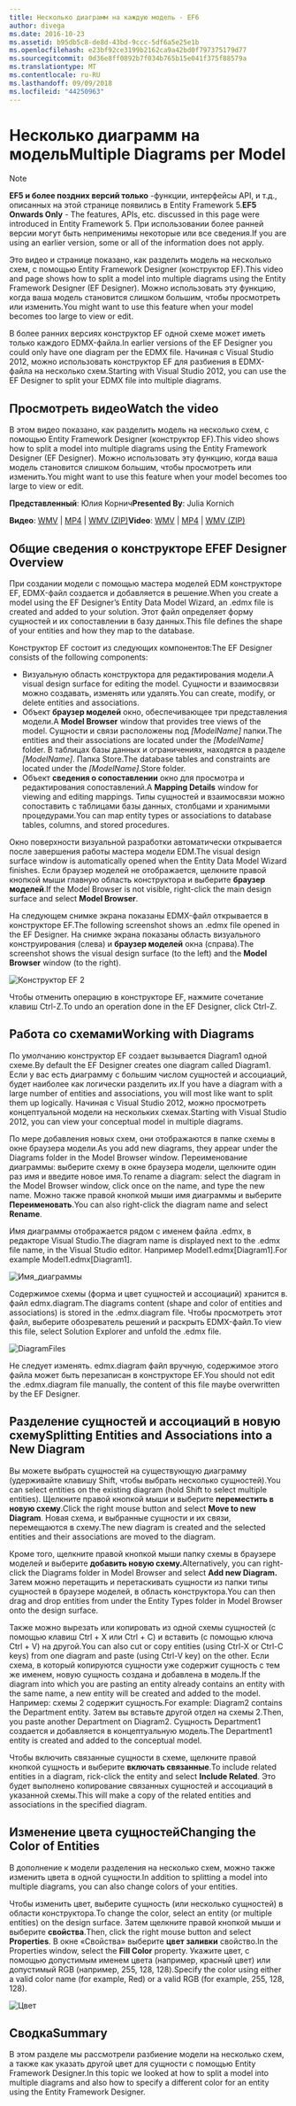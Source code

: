 ```yaml
---
title: Несколько диаграмм на каждую модель - EF6
author: divega
ms.date: 2016-10-23
ms.assetid: b95db5c8-de8d-43bd-9ccc-5df6a5e25e1b
ms.openlocfilehash: e23bf92ce3199b2162ca9a42bd0f797375179d77
ms.sourcegitcommit: 0d36e8ff0892b7f034b765b15e041f375f88579a
ms.translationtype: MT
ms.contentlocale: ru-RU
ms.lasthandoff: 09/09/2018
ms.locfileid: "44250963"
---
```

# <a name="multiple-diagrams-per-model"></a><span data-ttu-id="314e7-102">Несколько диаграмм на модель</span><span class="sxs-lookup"><span data-stu-id="314e7-102">Multiple Diagrams per Model</span></span>
> [!NOTE]
> <span data-ttu-id="314e7-103">**EF5 и более поздних версий только** -функции, интерфейсы API, и т.д., описанных на этой странице появились в Entity Framework 5.</span><span class="sxs-lookup"><span data-stu-id="314e7-103">**EF5 Onwards Only** - The features, APIs, etc. discussed in this page were introduced in Entity Framework 5.</span></span> <span data-ttu-id="314e7-104">При использовании более ранней версии могут быть неприменимы некоторые или все сведения.</span><span class="sxs-lookup"><span data-stu-id="314e7-104">If you are using an earlier version, some or all of the information does not apply.</span></span>

<span data-ttu-id="314e7-105">Это видео и странице показано, как разделить модель на несколько схем, с помощью Entity Framework Designer (конструктор EF).</span><span class="sxs-lookup"><span data-stu-id="314e7-105">This video and page shows how to split a model into multiple diagrams using the Entity Framework Designer (EF Designer).</span></span> <span data-ttu-id="314e7-106">Можно использовать эту функцию, когда ваша модель становится слишком большим, чтобы просмотреть или изменить.</span><span class="sxs-lookup"><span data-stu-id="314e7-106">You might want to use this feature when your model becomes too large to view or edit.</span></span>

<span data-ttu-id="314e7-107">В более ранних версиях конструктор EF одной схеме может иметь только каждого EDMX-файла.</span><span class="sxs-lookup"><span data-stu-id="314e7-107">In earlier versions of the EF Designer you could only have one diagram per the EDMX file.</span></span> <span data-ttu-id="314e7-108">Начиная с Visual Studio 2012, можно использовать конструктор EF для разбиения в EDMX-файла на несколько схем.</span><span class="sxs-lookup"><span data-stu-id="314e7-108">Starting with Visual Studio 2012, you can use the EF Designer to split your EDMX file into multiple diagrams.</span></span>

## <a name="watch-the-video"></a><span data-ttu-id="314e7-109">Просмотреть видео</span><span class="sxs-lookup"><span data-stu-id="314e7-109">Watch the video</span></span>
<span data-ttu-id="314e7-110">В этом видео показано, как разделить модель на несколько схем, с помощью Entity Framework Designer (конструктор EF).</span><span class="sxs-lookup"><span data-stu-id="314e7-110">This video shows how to split a model into multiple diagrams using the Entity Framework Designer (EF Designer).</span></span> <span data-ttu-id="314e7-111">Можно использовать эту функцию, когда ваша модель становится слишком большим, чтобы просмотреть или изменить.</span><span class="sxs-lookup"><span data-stu-id="314e7-111">You might want to use this feature when your model becomes too large to view or edit.</span></span>

<span data-ttu-id="314e7-112">**Представленный**: Юлия Корнич</span><span class="sxs-lookup"><span data-stu-id="314e7-112">**Presented By**: Julia Kornich</span></span>

<span data-ttu-id="314e7-113">**Видео**: [WMV](http://download.microsoft.com/download/5/C/2/5C2B52AB-5532-426F-B078-1E253341B5FA/HDI-ITPro-MSDN-winvideo-multiplediagrams.wmv) | [MP4](http://download.microsoft.com/download/5/C/2/5C2B52AB-5532-426F-B078-1E253341B5FA/HDI-ITPro-MSDN-mp4video-multiplediagrams.m4v) | [WMV (ZIP)](http://download.microsoft.com/download/5/C/2/5C2B52AB-5532-426F-B078-1E253341B5FA/HDI-ITPro-MSDN-winvideo-multiplediagrams.zip)</span><span class="sxs-lookup"><span data-stu-id="314e7-113">**Video**: [WMV](http://download.microsoft.com/download/5/C/2/5C2B52AB-5532-426F-B078-1E253341B5FA/HDI-ITPro-MSDN-winvideo-multiplediagrams.wmv) | [MP4](http://download.microsoft.com/download/5/C/2/5C2B52AB-5532-426F-B078-1E253341B5FA/HDI-ITPro-MSDN-mp4video-multiplediagrams.m4v) | [WMV (ZIP)](http://download.microsoft.com/download/5/C/2/5C2B52AB-5532-426F-B078-1E253341B5FA/HDI-ITPro-MSDN-winvideo-multiplediagrams.zip)</span></span>

## <a name="ef-designer-overview"></a><span data-ttu-id="314e7-114">Общие сведения о конструкторе EF</span><span class="sxs-lookup"><span data-stu-id="314e7-114">EF Designer Overview</span></span>

<span data-ttu-id="314e7-115">При создании модели с помощью мастера моделей EDM конструкторе EF, EDMX-файл создается и добавляется в решение.</span><span class="sxs-lookup"><span data-stu-id="314e7-115">When you create a model using the EF Designer’s Entity Data Model Wizard, an .edmx file is created and added to your solution.</span></span> <span data-ttu-id="314e7-116">Этот файл определяет форму сущностей и их сопоставлении в базу данных.</span><span class="sxs-lookup"><span data-stu-id="314e7-116">This file defines the shape of your entities and how they map to the database.</span></span>

<span data-ttu-id="314e7-117">Конструктор EF состоит из следующих компонентов:</span><span class="sxs-lookup"><span data-stu-id="314e7-117">The EF Designer consists of the following components:</span></span>

-   <span data-ttu-id="314e7-118">Визуальную область конструктора для редактирования модели.</span><span class="sxs-lookup"><span data-stu-id="314e7-118">A visual design surface for editing the model.</span></span> <span data-ttu-id="314e7-119">Сущности и взаимосвязи можно создавать, изменять или удалять.</span><span class="sxs-lookup"><span data-stu-id="314e7-119">You can create, modify, or delete entities and associations.</span></span>
-   <span data-ttu-id="314e7-120">Объект **браузер моделей** окно, обеспечивающее три представления модели.</span><span class="sxs-lookup"><span data-stu-id="314e7-120">A **Model Browser** window that provides tree views of the model.</span></span>  <span data-ttu-id="314e7-121">Сущности и связи расположены под *\[ModelName\]* папки.</span><span class="sxs-lookup"><span data-stu-id="314e7-121">The entities and their associations are located under the *\[ModelName\]* folder.</span></span> <span data-ttu-id="314e7-122">В таблицах базы данных и ограничениях, находятся в разделе  *\[ModelName\]*. Папка Store.</span><span class="sxs-lookup"><span data-stu-id="314e7-122">The database tables and constraints are located under the *\[ModelName\]*.Store folder.</span></span>
-   <span data-ttu-id="314e7-123">Объект **сведения о сопоставлении** окно для просмотра и редактирования сопоставлений.</span><span class="sxs-lookup"><span data-stu-id="314e7-123">A **Mapping Details** window for viewing and editing mappings.</span></span> <span data-ttu-id="314e7-124">Типы сущностей и взаимосвязи можно сопоставить с таблицами базы данных, столбцами и хранимыми процедурами.</span><span class="sxs-lookup"><span data-stu-id="314e7-124">You can map entity types or associations to database tables, columns, and stored procedures.</span></span> 

<span data-ttu-id="314e7-125">Окно поверхности визуальной разработки автоматически открывается после завершения работы мастера модели EDM.</span><span class="sxs-lookup"><span data-stu-id="314e7-125">The visual design surface window is automatically opened when the Entity Data Model Wizard finishes.</span></span> <span data-ttu-id="314e7-126">Если браузер моделей не отображается, щелкните правой кнопкой мыши главную область конструктора и выберите **браузер моделей**.</span><span class="sxs-lookup"><span data-stu-id="314e7-126">If the Model Browser is not visible, right-click the main design surface and select **Model Browser**.</span></span>

<span data-ttu-id="314e7-127">На следующем снимке экрана показаны EDMX-файл открывается в конструкторе EF.</span><span class="sxs-lookup"><span data-stu-id="314e7-127">The following screenshot shows an .edmx file opened in the EF Designer.</span></span> <span data-ttu-id="314e7-128">На снимке экрана показаны область визуального конструирования (слева) и **браузер моделей** окна (справа).</span><span class="sxs-lookup"><span data-stu-id="314e7-128">The screenshot shows the visual design surface (to the left) and the **Model Browser** window (to the right).</span></span>

![Конструктор EF 2](~/ef6/media/efdesigner2.png)

<span data-ttu-id="314e7-130">Чтобы отменить операцию в конструкторе EF, нажмите сочетание клавиш Ctrl-Z.</span><span class="sxs-lookup"><span data-stu-id="314e7-130">To undo an operation done in the EF Designer, click Ctrl-Z.</span></span>

## <a name="working-with-diagrams"></a><span data-ttu-id="314e7-131">Работа со схемами</span><span class="sxs-lookup"><span data-stu-id="314e7-131">Working with Diagrams</span></span>

<span data-ttu-id="314e7-132">По умолчанию конструктор EF создает вызывается Diagram1 одной схеме.</span><span class="sxs-lookup"><span data-stu-id="314e7-132">By default the EF Designer creates one diagram called Diagram1.</span></span> <span data-ttu-id="314e7-133">Если у вас есть диаграмму с большим числом сущностей и ассоциаций, будет наиболее как логически разделить их.</span><span class="sxs-lookup"><span data-stu-id="314e7-133">If you have a diagram with a large number of entities and associations, you will most like want to split them up logically.</span></span> <span data-ttu-id="314e7-134">Начиная с Visual Studio 2012, можно просмотреть концептуальной модели на нескольких схемах.</span><span class="sxs-lookup"><span data-stu-id="314e7-134">Starting with Visual Studio 2012, you can view your conceptual model in multiple diagrams.</span></span>   

<span data-ttu-id="314e7-135">По мере добавления новых схем, они отображаются в папке схемы в окне браузера модели.</span><span class="sxs-lookup"><span data-stu-id="314e7-135">As you add new diagrams, they appear under the Diagrams folder in the Model Browser window.</span></span> <span data-ttu-id="314e7-136">Переименование диаграммы: выберите схему в окне браузера модели, щелкните один раз имя и введите новое имя.</span><span class="sxs-lookup"><span data-stu-id="314e7-136">To rename a diagram: select the diagram in the Model Browser window, click once on the name, and type the new name.</span></span>  <span data-ttu-id="314e7-137">Можно также правой кнопкой мыши имя диаграммы и выберите **Переименовать**.</span><span class="sxs-lookup"><span data-stu-id="314e7-137">You can also right-click the diagram name and select **Rename**.</span></span>

<span data-ttu-id="314e7-138">Имя диаграммы отображается рядом с именем файла .edmx, в редакторе Visual Studio.</span><span class="sxs-lookup"><span data-stu-id="314e7-138">The diagram name is displayed next to the .edmx file name, in the Visual Studio editor.</span></span> <span data-ttu-id="314e7-139">Например Model1.edmx\[Diagram1\].</span><span class="sxs-lookup"><span data-stu-id="314e7-139">For example Model1.edmx\[Diagram1\].</span></span>

![Имя_диаграммы](~/ef6/media/diagramname.png)

<span data-ttu-id="314e7-141">Содержимое схемы (форма и цвет сущностей и ассоциаций) хранится в. файл edmx.diagram.</span><span class="sxs-lookup"><span data-stu-id="314e7-141">The diagrams content (shape and color of entities and associations) is stored in the .edmx.diagram file.</span></span> <span data-ttu-id="314e7-142">Чтобы просмотреть этот файл, выберите обозреватель решений и раскрыть EDMX-файл.</span><span class="sxs-lookup"><span data-stu-id="314e7-142">To view this file, select Solution Explorer and unfold the .edmx file.</span></span> 

![DiagramFiles](~/ef6/media/diagramfiles.png)

<span data-ttu-id="314e7-144">Не следует изменять. edmx.diagram файл вручную, содержимое этого файла может быть перезаписан в конструкторе EF.</span><span class="sxs-lookup"><span data-stu-id="314e7-144">You should not edit the .edmx.diagram file manually, the content of this file maybe overwritten by the EF Designer.</span></span>
 
## <a name="splitting-entities-and-associations-into-a-new-diagram"></a><span data-ttu-id="314e7-145">Разделение сущностей и ассоциаций в новую схему</span><span class="sxs-lookup"><span data-stu-id="314e7-145">Splitting Entities and Associations into a New Diagram</span></span>

<span data-ttu-id="314e7-146">Вы можете выбрать сущностей на существующую диаграмму (удерживайте клавишу Shift, чтобы выбрать несколько сущностей).</span><span class="sxs-lookup"><span data-stu-id="314e7-146">You can select entities on the existing diagram (hold Shift to select multiple entities).</span></span> <span data-ttu-id="314e7-147">Щелкните правой кнопкой мыши и выберите **переместить в новую схему**.</span><span class="sxs-lookup"><span data-stu-id="314e7-147">Click the right mouse button and select **Move to new Diagram**.</span></span> <span data-ttu-id="314e7-148">Новая схема, и выбранные сущности и их связи, перемещаются в схему.</span><span class="sxs-lookup"><span data-stu-id="314e7-148">The new diagram is created and the selected entities and their associations are moved to the diagram.</span></span>

<span data-ttu-id="314e7-149">Кроме того, щелкните правой кнопкой мыши папку схемы в браузере моделей и выберите **добавить новую схему.**</span><span class="sxs-lookup"><span data-stu-id="314e7-149">Alternatively, you can right-click the Diagrams folder in Model Browser and select **Add new Diagram.**</span></span> <span data-ttu-id="314e7-150">Затем можно перетащить и перетаскивать сущности из папки типы сущностей в браузере моделей, в область конструктора.</span><span class="sxs-lookup"><span data-stu-id="314e7-150">You can then drag and drop entities from under the Entity Types folder in Model Browser onto the design surface.</span></span>

<span data-ttu-id="314e7-151">Также можно вырезать или копировать из одной схемы сущностей (с помощью клавиш Ctrl + X или Ctrl + C) и вставить (с помощью ключа Ctrl + V) на другой.</span><span class="sxs-lookup"><span data-stu-id="314e7-151">You can also cut or copy entities (using Ctrl-X or Ctrl-C keys) from one diagram and paste (using Ctrl-V key) on the other.</span></span> <span data-ttu-id="314e7-152">Если схема, в который копируются сущности уже содержит сущность с тем же именем, новую сущность создана и добавлена в модель.</span><span class="sxs-lookup"><span data-stu-id="314e7-152">If the diagram into which you are pasting an entity already contains an entity with the same name, a new entity will be created and added to the model.</span></span>  <span data-ttu-id="314e7-153">Например: схемы 2 содержит сущность.</span><span class="sxs-lookup"><span data-stu-id="314e7-153">For example: Diagram2 contains the Department entity.</span></span> <span data-ttu-id="314e7-154">Затем вы вставьте другой отдел на схемы 2.</span><span class="sxs-lookup"><span data-stu-id="314e7-154">Then, you paste another Department on Diagram2.</span></span> <span data-ttu-id="314e7-155">Сущность Department1 создается и добавляется в концептуальную модель.</span><span class="sxs-lookup"><span data-stu-id="314e7-155">The Department1 entity is created and added to the conceptual model.</span></span>   

<span data-ttu-id="314e7-156">Чтобы включить связанные сущности в схеме, щелкните правой кнопкой сущность и выберите **включать связанные**.</span><span class="sxs-lookup"><span data-stu-id="314e7-156">To include related entities in a diagram, rick-click the entity and select **Include Related**.</span></span> <span data-ttu-id="314e7-157">Это будет выполнено копирование связанных сущностей и ассоциаций в указанной схемы.</span><span class="sxs-lookup"><span data-stu-id="314e7-157">This will make a copy of the related entities and associations in the specified diagram.</span></span>

## <a name="changing-the-color-of-entities"></a><span data-ttu-id="314e7-158">Изменение цвета сущностей</span><span class="sxs-lookup"><span data-stu-id="314e7-158">Changing the Color of Entities</span></span>

<span data-ttu-id="314e7-159">В дополнение к модели разделения на несколько схем, можно также изменить цвета в одной сущности.</span><span class="sxs-lookup"><span data-stu-id="314e7-159">In addition to splitting a model into multiple diagrams, you can also change colors of your entities.</span></span>

<span data-ttu-id="314e7-160">Чтобы изменить цвет, выберите сущность (или несколько сущностей) в области конструктора.</span><span class="sxs-lookup"><span data-stu-id="314e7-160">To change the color, select an entity (or multiple entities) on the design surface.</span></span> <span data-ttu-id="314e7-161">Затем щелкните правой кнопкой мыши и выберите **свойства**.</span><span class="sxs-lookup"><span data-stu-id="314e7-161">Then, click the right mouse button and select **Properties**.</span></span> <span data-ttu-id="314e7-162">В окне «Свойства» выберите **цвет заливки** свойство.</span><span class="sxs-lookup"><span data-stu-id="314e7-162">In the Properties window, select the **Fill Color** property.</span></span> <span data-ttu-id="314e7-163">Укажите цвет, с помощью допустимым именем цвета (например, красный цвет) или допустимый RGB (например, 255, 128, 128).</span><span class="sxs-lookup"><span data-stu-id="314e7-163">Specify the color using either a valid color name (for example, Red) or a valid RGB (for example, 255, 128, 128).</span></span> 

![Цвет](~/ef6/media/color.png)

## <a name="summary"></a><span data-ttu-id="314e7-165">Сводка</span><span class="sxs-lookup"><span data-stu-id="314e7-165">Summary</span></span>

<span data-ttu-id="314e7-166">В этом разделе мы рассмотрели разбиение модели на несколько схем, а также как указать другой цвет для сущности с помощью Entity Framework Designer.</span><span class="sxs-lookup"><span data-stu-id="314e7-166">In this topic we looked at how to split a model into multiple diagrams and also how to specify a different color for an entity using the Entity Framework Designer.</span></span> 
